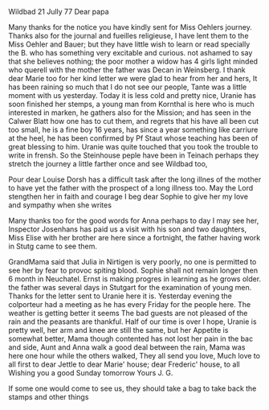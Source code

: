  Wildbad 21 Jully 77
Dear papa

Many thanks for the notice you have kindly sent for Miss Oehlers journey. Thanks also for the journal and fueilles religieuse, I have lent them to the Miss Oehler and Bauer; but they have little wish to learn or read specially the B. who has something very excitable and curious. not ashamed to say that she believes nothing; the poor mother a widow has 4 girls light minded who querell with the mother the father was Decan in Weinsberg. I thank dear Marie too for her kind letter we were glad to hear from her and hers, It has been raining so much that I do not see our people, Tante was a little moment with us yesterday. Today it is less cold and pretty nice, Uranie has soon finished her stemps, a young man from Kornthal is here who is much interested in marken, he gathers also for the Mission; and has seen in the Calwer Blatt how one has to cut them, and regrets that his have all been cut too small, he is a fine boy 16 years, has since a year something like carriure at the heel, he has been confirmed by Pf Staut whose teaching has been of great blessing to him. Uranie was quite touched that you took the trouble to write in frensh. So the Steinhouse peple have been in Teinach perhaps they stretch the journey a little farther once and see Wildbad too,

Pour dear Louise Dorsh has a difficult task after the long illnes of the mother to have yet the father with the prospect of a long illness too. May the Lord stengthen her in faith and courage I beg dear Sophie to give her my love and sympathy when she writes

Many thanks too for the good words for Anna perhaps to day I may see her, Inspector Josenhans has paid us a visit with his son and two daughters, Miss Elise with her brother are here since a fortnight, the father having work in Stutg came to see them.

GrandMama said that Julia in Nirtigen is very poorly, no one is permitted to see her by fear to provoc spiting blood. Sophie shall not remain longer then 6 month in Neuchatel. Ernst is making progres in learning as he grows older. the father was several days in Stutgart for the examination of young men. Thanks for the letter sent to Uranie here it is. Yesterday evening the colporteur had a meeting as he has every Friday for the people here. The weather is getting better it seems The bad guests are not pleased of the rain and the peasants are thankful. Half of our time is over I hope, Uranie is pretty well, her arm and knee are still the same, but her Appetite is somewhat better, Mama though contented has not lost her pain in the bac and side, Aunt and Anna walk a good deal between the rain, Mama was here one hour while the others walked, They all send you love, Much love to all first to dear Jettle to dear Marie' house; dear Frederic' house, to all 
Wishing you a good Sunday tomorrow
 Yours J. G.

If some one would come to see us, they should take a bag to take back the stamps and other things
